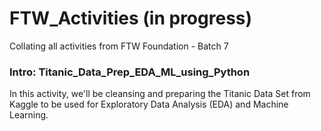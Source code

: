 # FTW_Activities (in progress)
Collating all activities from FTW Foundation - Batch 7

### Intro: Titanic_Data_Prep_EDA_ML_using_Python
In this activity, we'll be cleansing and preparing the Titanic Data Set from Kaggle to be used for Exploratory Data Analysis (EDA) and Machine Learning. 
